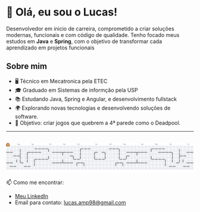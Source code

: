 # 👋 Olá, eu sou o Lucas!  

<p align="left">
Desenvolvedor em inicio de carreira, comprometido a criar soluções modernas, funcionais e com código de qualidade.
Tenho focado meus estudos em <strong>Java</strong> e <strong>Spring</strong>, com o objetivo de transformar cada aprendizado em projetos funcionais
</p>

## Sobre mim

- 🖥️ Técnico em Mecatronica pela ETEC  
- 🎓 Graduado em Sistemas de informção pela USP
- 📚 Estudando Java, Spring e Angular, e desenvolvimento fullstack
- 🌍 Explorando novas tecnologias e desenvolvendo soluções de software.
- 🎯 Objetivo: criar jogos que quebrem a 4ª parede como o Deadpool.

---

<br>

<picture>
  <source media="(prefers-color-scheme: dark)" srcset="https://raw.githubusercontent.com/eduardavieira-dev/eduardavieira-dev/output/pacman-contribution-graph-dark.svg">
  <source media="(prefers-color-scheme: light)" srcset="https://raw.githubusercontent.com/eduardavieira-dev/eduardavieira-dev/output/pacman-contribution-graph.svg">
  <img alt="pacman contribution graph" src="https://raw.githubusercontent.com/eduardavieira-dev/eduardavieira-dev/output/pacman-contribution-graph.svg">
</picture>

📫 Como me encontrar:  
- [Meu LinkedIn](https://www.linkedin.com/in/seuusuario)  
- Email para contato: lucas.amp98@gmail.com
